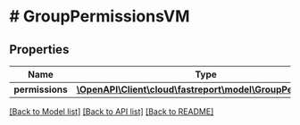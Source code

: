 # # GroupPermissionsVM

## Properties

Name | Type | Description | Notes
------------ | ------------- | ------------- | -------------
**permissions** | [**\OpenAPI\Client\cloud\fastreport\model\GroupPermissions**](GroupPermissions.md) |  | [optional]

[[Back to Model list]](../../README.md#models) [[Back to API list]](../../README.md#endpoints) [[Back to README]](../../README.md)
